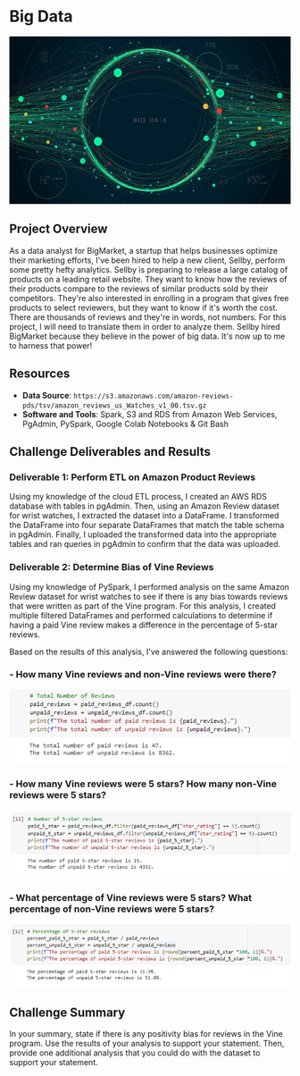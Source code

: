 # Big Data

<img src="images/bigdata-header.jpg" width="1000" height="300">

## Project Overview
As a data analyst for BigMarket, a startup that helps businesses optimize their marketing efforts, I've been hired to help a new client, Sellby, perform some pretty hefty analytics. Sellby is preparing to release a large catalog of products on a leading retail website. They want to know how the reviews of their products compare to the reviews of similar products sold by their competitors. They're also interested in enrolling in a program that gives free products to select reviewers, but they want to know if it's worth the cost. There are thousands of reviews and they're in words, not numbers. For this project, I will need to translate them in order to analyze them. Sellby hired BigMarket because they believe in the power of big data. It's now up to me to harness that power!  

## Resources
- **Data Source**: `https://s3.amazonaws.com/amazon-reviews-pds/tsv/amazon_reviews_us_Watches_v1_00.tsv.gz`
- **Software and Tools**: Spark, S3 and RDS from Amazon Web Services, PgAdmin, PySpark, Google Colab Notebooks & Git Bash

## Challenge Deliverables and Results

### Deliverable 1: Perform ETL on Amazon Product Reviews
Using my knowledge of the cloud ETL process, I created an AWS RDS database with tables in pgAdmin. Then, using an Amazon Review dataset for wrist watches, I extracted the dataset into a DataFrame. I transformed the DataFrame into four separate DataFrames that match the table schema in pgAdmin. Finally, I uploaded the transformed data into the appropriate tables and ran queries in pgAdmin to confirm that the data was uploaded.

### Deliverable 2: Determine Bias of Vine Reviews
Using my knowledge of PySpark, I performed analysis on the same Amazon Review dataset for wrist watches to see if there is any bias towards reviews that were written as part of the Vine program. For this analysis, I created multiple filtered DataFrames and performed calculations to determine if having a paid Vine review makes a difference in the percentage of 5-star reviews.

Based on the results of this analysis, I've answered the following questions:

### - **How many Vine reviews and non-Vine reviews were there?**

<img src="images/Delv 2_total_reviews.PNG">

### - **How many Vine reviews were 5 stars? How many non-Vine reviews were 5 stars?** 

<img src="images/Delv 2_total_5-star_reviews.PNG">

### - **What percentage of Vine reviews were 5 stars? What percentage of non-Vine reviews were 5 stars?** 

<img src="images/Delv 2_percent_5-star_reviews.PNG">

## Challenge Summary
In your summary, state if there is any positivity bias for reviews in the Vine program. Use the results of your analysis to support your statement. Then, provide one additional analysis that you could do with the dataset to support your statement.
